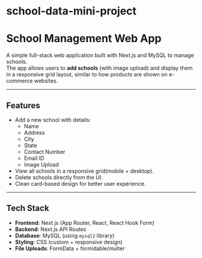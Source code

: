 # school-data-mini-project
# School Management Web App

A simple full-stack web application built with Next.js and MySQL to manage schools.  
The app allows users to **add schools** (with image upload) and display them in a responsive grid layout, similar to how products are shown on e-commerce websites.

---

## Features
- Add a new school with details:
  - Name
  - Address
  - City
  - State
  - Contact Number
  - Email ID
  - Image Upload
- View all schools in a responsive grid(mobile + desktop).
- Delete schools directly from the UI.
- Clean card-based design for better user experience.

---

##  Tech Stack
- **Frontend**: Next.js (App Router, React, React Hook Form)
- **Backend**: Next.js API Routes
- **Database**: MySQL (using `mysql2` library)
- **Styling**: CSS (custom + responsive design)
- **File Uploads**: FormData + formidable/multer

